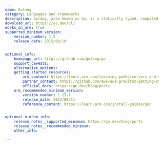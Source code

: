 ```yaml
---
name: Golang
category: Languages and Frameworks
description: Golang, also known as Go, is a statically typed, compiled programming language designed by Google for efficiency, simplicity, and reliability. It has robust support for concurrent programming.
download_url: https://go.dev/dl/
works_on_arm: true
supported_minimum_version:
    version_number: 1.5
    release_date: 2015/08/19


optional_info:
    homepage_url: https://github.com/golang/go
    support_caveats: 
    alternative_options: 
    getting_started_resources: 
        arm_content: https://learn.arm.com/learning-paths/servers-and-cloud-computing/migration/golang/
        partner_content: https://github.com/aws/aws-graviton-getting-started/blob/main/golang.md
        official_docs: https://go.dev/blog/ports
    arm_recommended_minimum_version:
        version_number: 1.23.1
        release_date: 2024/09/11
        reference_content: https://learn.arm.com/install-guides/go/


optional_hidden_info:
    release_notes__supported_minimum: https://go.dev/blog/ports 
    release_notes__recommended_minimum:
    other_info: 

---
```

